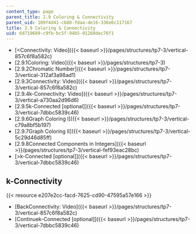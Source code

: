 ```yaml
---
content_type: page
parent_title: 2.9 Coloring & Connectivity
parent_uid: 109f4d41-cb88-fdaa-de16-336e6c117167
title: 2.9 Coloring & Connectivity
uid: 6d719689-c9fb-bc5f-94b5-01260dec76f1
---
```


*   [<Connectivity: Video]({{< baseurl >}}/pages/structures/tp7-3/vertical-857c6f8a582c)
*   [2.9.1Coloring: Video]({{< baseurl >}}/pages/structures/tp7-3)
*   [2.9.2Chromatic Number]({{< baseurl >}}/pages/structures/tp7-3/vertical-312af3a98ad1)
*   [2.9.3Connectivity: Video]({{< baseurl >}}/pages/structures/tp7-3/vertical-857c6f8a582c)
*   [2.9.4k-Connectivity: Video]({{< baseurl >}}/pages/structures/tp7-3/vertical-a730aa2d96d6)
*   [2.9.5k-Connected \[optional\]]({{< baseurl >}}/pages/structures/tp7-3/vertical-7dbbc5839c46)
*   [2.9.6Graph Coloring I]({{< baseurl >}}/pages/structures/tp7-3/vertical-c79a8bf5b197)
*   [2.9.7Graph Coloring II]({{< baseurl >}}/pages/structures/tp7-3/vertical-5c29d46d85ff)
*   [2.9.8Connected Components in Integers]({{< baseurl >}}/pages/structures/tp7-3/vertical-fef93eac28bc)
*   [\>k-Connected \[optional\]]({{< baseurl >}}/pages/structures/tp7-3/vertical-7dbbc5839c46)

k-Connectivity
--------------

{{< resource e207e2cc-facd-7625-cd90-47595a57e166 >}}

*   [BackConnectivity: Video]({{< baseurl >}}/pages/structures/tp7-3/vertical-857c6f8a582c)
*   [Continuek-Connected \[optional\]]({{< baseurl >}}/pages/structures/tp7-3/vertical-7dbbc5839c46)